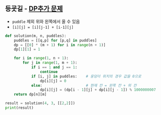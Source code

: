 ## 등굣길 - [DP추가 문제](https://school.programmers.co.kr/learn/courses/30/parts/12263)
- `puddle` 제외 위와 왼쪽에서 올 수 있음
- `[i][j] = [i][j-1] + [i-1][j]`
```py
def solution(m, n, puddles):
    puddles = [[q,p] for [p,q] in puddles]      
    dp = [[0] * (m + 1) for i in range(n + 1)]  
    dp[1][1] = 1           

    for i in range(1, n + 1):
        for j in range(1, m + 1):
            if i == 1 and j == 1: 
                continue 
            if [i, j] in puddles:    # 웅덩이 위치의 경우 값을 0으로
                dp[i][j] = 0
            else:                    # 현재 칸 = 왼쪽 칸 + 위 칸
                dp[i][j] = (dp[i - 1][j] + dp[i][j - 1]) % 1000000007
    return dp[n][m]

result = solution(4, 3, [[2,2]])
print(result)
```